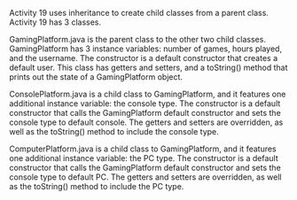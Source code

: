 Activity 19 uses inheritance to create child classes from a parent class. Activity 19 has 3 classes.

GamingPlatform.java is the parent class to the other two child classes. GamingPlatform has 3 instance variables: number of games, hours played, and the username. The constructor is a default constructor that creates a default user. This class has getters and setters, and a toString() method that prints out the state of a GamingPlatform object.

ConsolePlatform.java is a child class to GamingPlatform, and it features one additional instance variable: the console type. The constructor is a default constructor that calls the GamingPlatform default constructor and sets the console type to default console. The getters and setters are overridden, as well as the toString() method to include the console type.

ComputerPlatform.java is a child class to GamingPlatform, and it features one additional instance variable: the PC type. The constructor is a default constructor that calls the GamingPlatform default constructor and sets the console type to default PC. The getters and setters are overridden, as well as the toString() method to include the PC type.
